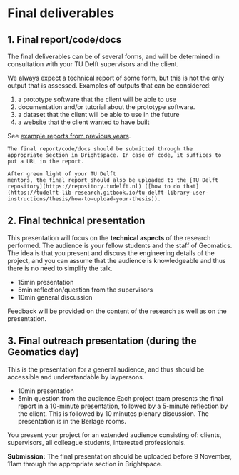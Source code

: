 
# Final deliverables


<!-- toc -->

## 1. Final report/code/docs

The final deliverables can be of several forms, and will be determined in consultation with your TU Delft supervisors and the client. 

We always expect a technical report of some form, but this is not the only output that is assessed.
Examples of outputs that can be considered:

1. a prototype software that the client will be able to use
1. documentation and/or tutorial about the prototype software.
1. a dataset that the client will be able to use in the future
1. a website that the client wanted to have built

See [example reports from previous years](https://www.tudelft.nl/onderwijs/opleidingen/masters/gm/msc-geomatics/programme/synthesis-project/).


```admonish info
The final report/code/docs should be submitted through the
appropriate section in Brightspace. In case of code, it suffices to put a URL in the report.

After green light of your TU Delft
mentors, the final report should also be uploaded to the [TU Delft
repository](https://repository.tudelft.nl) ([how to do that](https://tudelft-lib-research.gitbook.io/tu-delft-library-user-instructions/thesis/how-to-upload-your-thesis)).
```
<!-- TODO: dead link, to check -->


## 2. Final technical presentation 

This presentation will focus on the **technical aspects** of the research performed.
The audience is your fellow students and the staff of Geomatics.
The idea is that you present and discuss the engineering details of the project, and you can assume that the audience is knowledgeable and thus there is no need to simplify the talk.

- 15min presentation
- 5min reflection/question from the supervisors
- 10min general discussion

Feedback will be provided on the content of the research as well as on the presentation.


## 3. Final outreach presentation (during the Geomatics day)

This is the presentation for a general audience, and thus should be accessible and understandable by laypersons.

- 10min presentation
- 5min question from the audience.Each project team presents the final report in a 10-minute presentation,
followed by a 5-minute reflection by the client. This is followed by 10
minutes plenary discussion. The presentation is in the Berlage rooms.

You present your project for an extended audience consisting of:
clients, supervisors, all colleague students, interested professionals.

**Submission:** The final presentation should be uploaded before 9
November, 11am through the appropriate section in Brightspace.